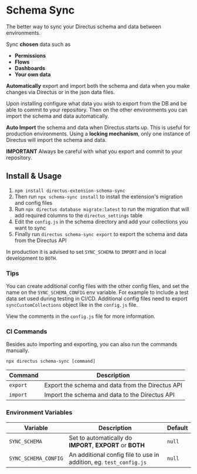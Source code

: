 # Schema Sync

The better way to sync your Directus schema and data between environments.

Sync **chosen** data such as
 - **Permissions**
 - **Flows**
 - **Dashboards**
 - **Your own data**

**Automatically** export and import both the schema and data when you make changes via Directus or in the json data files.


Upon installing configure what data you wish to export from the DB and be able to commit to your repository. Then on the other environments you can import the schema and data automatically.

**Auto Import** the schema and data when Directus starts up. This is useful for production environments. Using a **locking mechanism**, only one instance of Directus will import the schema and data.

**IMPORTANT** Always be careful with what you export and commit to your repository.

## Install & Usage

 1. `npm install directus-extension-schema-sync`
 2. Then run `npx schema-sync install` to install the extension's migration and config files
 3. Run `npx directus database migrate:latest` to run the migration that will add required columns to the `directus_settings` table
 4. Edit the `config.js` in the schema directory and add your collections you want to sync
 5. Finally run `directus schema-sync export` to export the schema and data from the Directus API

In production it is advised to set `SYNC_SCHEMA` to `IMPORT` and in local development to `BOTH`.

### Tips

You can create additional config files with the other config files, and set the name on the `SYNC_SCHEMA_CONFIG` env variable. For example to include a test data set used during testing in CI/CD. Additional config files need to export `syncCustomCollections` object like in the `config.js` file.

View the comments in the `config.js` file for more information.

### CI Commands

Besides auto importing and exporting, you can also run the commands manually.

`npx directus schema-sync [command]`

| Command | Description |
| ------- | ----------- |
| `export` | Export the schema and data from the Directus API |
| `import` | Import the schema and data to the Directus API |

### Environment Variables

| Variable | Description | Default |
| -------- | ----------- | ------- |
| `SYNC_SCHEMA` | Set to automatically do **IMPORT**, **EXPORT** or **BOTH** | `null` |
| `SYNC_SCHEMA_CONFIG` | An additional config file to use in addition, eg. `test_config.js` | `null` |